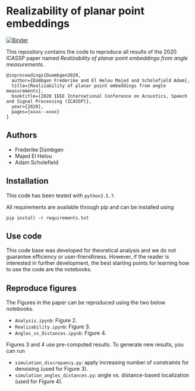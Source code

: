 # Realizability of planar point embeddings

[![Binder](https://mybinder.org/badge_logo.svg)](https://mybinder.org/v2/gh/duembgen/AngleRealizability/master)

This repository contains the code to reproduce all results of the 2020 ICASSP paper named
*Realizability of planar point embeddings from angle measurements*.

```
@inproceedings{Duembgen2020,
  author={Dümbgen Frederike and El Helou Majed and Scholefield Adam}, 
  title={Realizability of planar point embeddings from angle measurements}, 
  booktitle={2020 IEEE International Conference on Acoustics, Speech and Signal Processing (ICASSP)},
  year={2020}, 
  pages={xxxx--xxxx}
}
```

## Authors

- Frederike Dümbgen 
- Majed El Helou
- Adam Scholefield

## Installation

This code has been tested with `python3.5.7`.

All requirements are available through pip and can be installed using 
```
pip install -r requirements.txt
```

## Use code

This code base was developed for theoretical analysis and we do not guarantee efficiency or user-friendliness.
However, if the reader is interested in further development, the best starting points for learning how to use the code are the notebooks. 

## Reproduce figures

The Figures in the paper can be reproduced using the two below notebooks.

- `Analysis.ipynb`: Figure 2. 
- `Realizability.ipynb`: Figure 3. 
- `Angles_vs_Distances.ipynb`: Figure 4.

Figures 3 and 4 use pre-computed results.  To generate new results, you can run

- `simulation_discrepancy.py`: apply increasing number of constraints for denoising (used for Figure 3). 
- `simulation_angles_distances.py`: angle vs. distance-based localization (used for Figure 4). 
